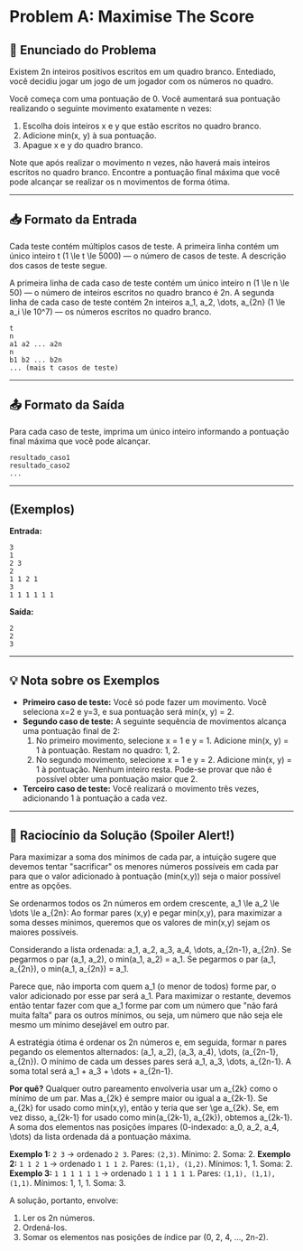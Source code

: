 # Problem A: Maximise The Score

## 📝 Enunciado do Problema

Existem <span class="math-inline">2n</span> inteiros positivos escritos em um quadro branco. Entediado, você decidiu jogar um jogo de um jogador com os números no quadro.

Você começa com uma pontuação de 0. Você aumentará sua pontuação realizando o seguinte movimento exatamente <span class="math-inline">n</span> vezes:

1. Escolha dois inteiros <span class="math-inline">x</span> e <span class="math-inline">y</span> que estão escritos no quadro branco.
2. Adicione <span class="math-inline">min\(x, y\)</span> à sua pontuação.
3. Apague <span class="math-inline">x</span> e <span class="math-inline">y</span> do quadro branco.

Note que após realizar o movimento <span class="math-inline">n</span> vezes, não haverá mais inteiros escritos no quadro branco.
Encontre a pontuação final máxima que você pode alcançar se realizar os <span class="math-inline">n</span> movimentos de forma ótima.

---

## 📥 Formato da Entrada

Cada teste contém múltiplos casos de teste. A primeira linha contém um único inteiro <span class="math-inline">t</span> (<span class="math-inline">1 \\le t \\le 5000</span>) — o número de casos de teste. A descrição dos casos de teste segue.

A primeira linha de cada caso de teste contém um único inteiro <span class="math-inline">n</span> (<span class="math-inline">1 \\le n \\le 50</span>) — o número de inteiros escritos no quadro branco é <span class="math-inline">2n</span>.
A segunda linha de cada caso de teste contém <span class="math-inline">2n</span> inteiros <span class="math-inline">a\_1, a\_2, \\dots, a\_\{2n\}</span> (<span class="math-inline">1 \\le a\_i \\le 10^7</span>) — os números escritos no quadro branco.

```text
t
n
a1 a2 ... a2n
n
b1 b2 ... b2n
... (mais t casos de teste)
```

---

## 📤 Formato da Saída

Para cada caso de teste, imprima um único inteiro informando a pontuação final máxima que você pode alcançar.

```text
resultado_caso1
resultado_caso2
...
```

---

## (Exemplos)

**Entrada:**

```text
3
1
2 3
2
1 1 2 1
3
1 1 1 1 1 1
```

**Saída:**

```text
2
2
3
```

---

## 💡 Nota sobre os Exemplos

* **Primeiro caso de teste:** Você só pode fazer um movimento. Você seleciona <span class="math-inline">x\=2</span> e <span class="math-inline">y\=3</span>, e sua pontuação será <span class="math-inline">min\(x, y\) \= 2</span>.
* **Segundo caso de teste:** A seguinte sequência de movimentos alcança uma pontuação final de 2:
    1.  No primeiro movimento, selecione <span class="math-inline">x \= 1</span> e <span class="math-inline">y \= 1</span>. Adicione <span class="math-inline">min\(x, y\) \= 1</span> à pontuação. Restam no quadro: <span class="math-inline">1, 2</span>.
    2.  No segundo movimento, selecione <span class="math-inline">x \= 1</span> e <span class="math-inline">y \= 2</span>. Adicione <span class="math-inline">min\(x, y\) \= 1</span> à pontuação. Nenhum inteiro resta.
    Pode-se provar que não é possível obter uma pontuação maior que 2.
* **Terceiro caso de teste:** Você realizará o movimento três vezes, adicionando 1 à pontuação a cada vez.

---

## 🧠 Raciocínio da Solução (Spoiler Alert!)

Para maximizar a soma dos mínimos de cada par, a intuição sugere que devemos tentar "sacrificar" os menores números possíveis em cada par para que o valor adicionado à pontuação (<span class="math-inline">min\(x,y\)</span>) seja o maior possível entre as opções.

Se ordenarmos todos os <span class="math-inline">2n</span> números em ordem crescente, <span class="math-inline">a\_1 \\le a\_2 \\le \\dots \\le a\_\{2n\}</span>:
Ao formar pares <span class="math-inline">\(x,y\)</span> e pegar <span class="math-inline">min\(x,y\)</span>, para maximizar a soma desses mínimos, queremos que os valores de <span class="math-inline">min\(x,y\)</span> sejam os maiores possíveis.

Considerando a lista ordenada: <span class="math-inline">a\_1, a\_2, a\_3, a\_4, \\dots, a\_\{2n\-1\}, a\_\{2n\}</span>.
Se pegarmos o par <span class="math-inline">\(a\_1, a\_2\)</span>, o <span class="math-inline">min\(a\_1, a\_2\) \= a\_1</span>.
Se pegarmos o par <span class="math-inline">\(a\_1, a\_\{2n\}\)</span>, o <span class="math-inline">min\(a\_1, a\_\{2n\}\) \= a\_1</span>.

Parece que, não importa com quem <span class="math-inline">a\_1</span> (o menor de todos) forme par, o valor adicionado por esse par será <span class="math-inline">a\_1</span>. Para maximizar o restante, devemos então tentar fazer com que <span class="math-inline">a\_1</span> forme par com um número que "não fará muita falta" para os outros mínimos, ou seja, um número que não seja ele mesmo um mínimo desejável em outro par.

A estratégia ótima é ordenar os <span class="math-inline">2n</span> números e, em seguida, formar <span class="math-inline">n</span> pares pegando os elementos alternados: <span class="math-inline">\(a\_1, a\_2\), \(a\_3, a\_4\), \\dots, \(a\_\{2n\-1\}, a\_\{2n\}\)</span>.
O mínimo de cada um desses pares será <span class="math-inline">a\_1, a\_3, \\dots, a\_\{2n\-1\}</span>.
A soma total será <span class="math-inline">a\_1 \+ a\_3 \+ \\dots \+ a\_\{2n\-1\}</span>.

**Por quê?**
Qualquer outro pareamento envolveria usar um <span class="math-inline">a\_\{2k\}</span> como o mínimo de um par. Mas <span class="math-inline">a\_\{2k\}</span> é sempre maior ou igual a <span class="math-inline">a\_\{2k\-1\}</span>. Se <span class="math-inline">a\_\{2k\}</span> for usado como <span class="math-inline">min\(x,y\)</span>, então <span class="math-inline">y</span> teria que ser <span class="math-inline">\\ge a\_\{2k\}</span>. Se, em vez disso, <span class="math-inline">a\_\{2k\-1\}</span> for usado como <span class="math-inline">min\(a\_\{2k\-1\}, a\_\{2k\}\)</span>, obtemos <span class="math-inline">a\_\{2k\-1\}</span>.
A soma dos elementos nas posições ímpares (0-indexado: <span class="math-inline">a\_0, a\_2, a\_4, \\dots</span>) da lista ordenada dá a pontuação máxima.

**Exemplo 1:** `2 3` -> ordenado `2 3`. Pares: `(2,3)`. Mínimo: 2. Soma: 2.
**Exemplo 2:** `1 1 2 1` -> ordenado `1 1 1 2`. Pares: `(1,1), (1,2)`. Mínimos: 1, 1. Soma: 2.
**Exemplo 3:** `1 1 1 1 1 1` -> ordenado `1 1 1 1 1 1`. Pares: `(1,1), (1,1), (1,1)`. Mínimos: 1, 1, 1. Soma: 3.

A solução, portanto, envolve:

1. Ler os <span class="math-inline">2n</span> números.
2. Ordená-los.
3. Somar os elementos nas posições de índice par (0, 2, 4, ..., 2n-2).
